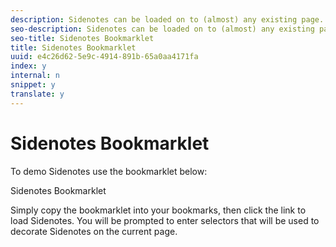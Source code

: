 ```yaml
---
description: Sidenotes can be loaded on to (almost) any existing page.
seo-description: Sidenotes can be loaded on to (almost) any existing page.
seo-title: Sidenotes Bookmarklet
title: Sidenotes Bookmarklet
uuid: e4c26d62-5e9c-4914-891b-65a0aa4171fa
index: y
internal: n
snippet: y
translate: y
---
```


# Sidenotes Bookmarklet

To demo Sidenotes use the bookmarklet below:

Sidenotes Bookmarklet

Simply copy the bookmarklet into your bookmarks, then click the link to load Sidenotes. You will be prompted to enter selectors that will be used to decorate Sidenotes on the current page.
